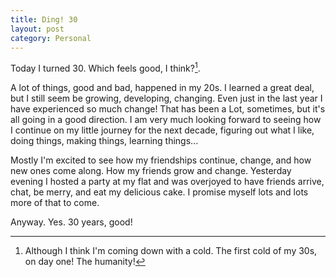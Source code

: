```yaml
---
title: Ding! 30
layout: post
category: Personal
---
```


Today I turned 30. Which feels good, I think?[^1].

A lot of things, good and bad, happened in my 20s. I learned a great deal, but I still seem be growing, developing, changing. Even just in the last year I have experienced so much change! That has been a Lot, sometimes, but it's all going in a good direction. I am very much looking forward to seeing how I continue on my little journey for the next decade, figuring out what I like, doing things, making things, learning things... 

Mostly I'm excited to see how my friendships continue, change, and how new ones come along. How my friends grow and change. Yesterday evening I hosted a party at my flat and was overjoyed to have friends arrive, chat, be merry, and eat my delicious cake. I promise myself lots and lots more of that to come.

Anyway. Yes. 30 years, good!

[^1]: Although I think I'm coming down with a cold. The first cold of my 30s, on day one! The humanity!